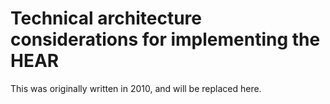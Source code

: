 # Technical architecture considerations for implementing the HEAR

This was originally written in 2010, and will be replaced here.
